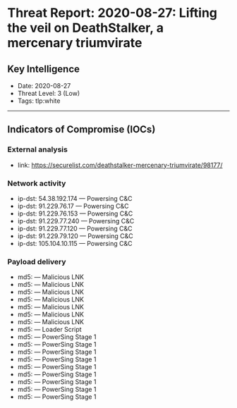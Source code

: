 # Threat Report: 2020-08-27: Lifting the veil on DeathStalker, a mercenary triumvirate


## Key Intelligence
* Date: 2020-08-27
* Threat Level: 3 (Low)
* Tags: tlp:white

---

## Indicators of Compromise (IOCs)
### External analysis
* link: https://securelist.com/deathstalker-mercenary-triumvirate/98177/

### Network activity
* ip-dst: 54.38.192.174 — Powersing C&C
* ip-dst: 91.229.76.17 — Powersing C&C
* ip-dst: 91.229.76.153 — Powersing C&C
* ip-dst: 91.229.77.240 — Powersing C&C
* ip-dst: 91.229.77.120 — Powersing C&C
* ip-dst: 91.229.79.120 — Powersing C&C
* ip-dst: 105.104.10.115 — Powersing C&C

### Payload delivery
* md5: <md5> — Malicious LNK
* md5: <md5> — Malicious LNK
* md5: <md5> — Malicious LNK
* md5: <md5> — Malicious LNK
* md5: <md5> — Malicious LNK
* md5: <md5> — Malicious LNK
* md5: <md5> — Malicious LNK
* md5: <md5> — Loader Script
* md5: <md5> — PowerSing Stage 1
* md5: <md5> — PowerSing Stage 1
* md5: <md5> — PowerSing Stage 1
* md5: <md5> — PowerSing Stage 1
* md5: <md5> — PowerSing Stage 1
* md5: <md5> — PowerSing Stage 1
* md5: <md5> — PowerSing Stage 1
* md5: <md5> — PowerSing Stage 1
* md5: <md5> — PowerSing Stage 1
